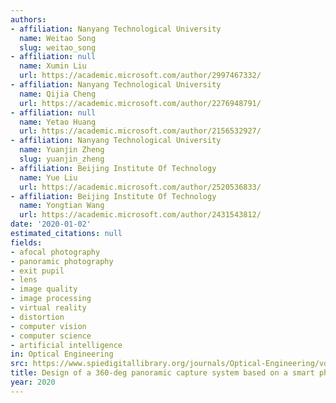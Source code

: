 ```yaml
---
authors:
- affiliation: Nanyang Technological University
  name: Weitao Song
  slug: weitao_song
- affiliation: null
  name: Xumin Liu
  url: https://academic.microsoft.com/author/2997467332/
- affiliation: Nanyang Technological University
  name: Qijia Cheng
  url: https://academic.microsoft.com/author/2276948791/
- affiliation: null
  name: Yetao Huang
  url: https://academic.microsoft.com/author/2156532927/
- affiliation: Nanyang Technological University
  name: Yuanjin Zheng
  slug: yuanjin_zheng
- affiliation: Beijing Institute Of Technology
  name: Yue Liu
  url: https://academic.microsoft.com/author/2520536833/
- affiliation: Beijing Institute Of Technology
  name: Yongtian Wang
  url: https://academic.microsoft.com/author/2431543812/
date: '2020-01-02'
estimated_citations: null
fields:
- afocal photography
- panoramic photography
- exit pupil
- lens
- image quality
- image processing
- virtual reality
- distortion
- computer vision
- computer science
- artificial intelligence
in: Optical Engineering
src: https://www.spiedigitallibrary.org/journals/Optical-Engineering/volume-59/issue-01/015101/Design-of-a-360-deg-panoramic-capture-system-based-on/10.1117/1.OE.59.1.015101.full
title: Design of a 360-deg panoramic capture system based on a smart phone
year: 2020
---
```

